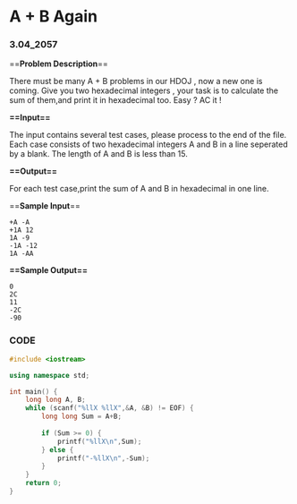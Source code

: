 # A + B Again

### 3.04_2057

==**Problem Description**==

There must be many A + B problems in our HDOJ , now a new one is coming.
Give you two hexadecimal integers , your task is to calculate the sum of them,and print it in hexadecimal too.
Easy ? AC it !

**==Input==**

The input contains several test cases, please process to the end of the file.
Each case consists of two hexadecimal integers A and B in a line seperated by a blank.
The length of A and B is less than 15.

**==Output==**

For each test case,print the sum of A and B in hexadecimal in one line.

==**Sample Input**==

```
+A -A
+1A 12
1A -9
-1A -12
1A -AA
```

**==Sample Output==**

```
0
2C
11
-2C
-90
```



### CODE

```CPP
#include <iostream>

using namespace std;

int main() {
    long long A, B;
    while (scanf("%llX %llX",&A, &B) != EOF) {
        long long Sum = A+B;
        
        if (Sum >= 0) {
            printf("%llX\n",Sum);
        } else {
            printf("-%llX\n",-Sum);
        }
    }
    return 0;
}

```


